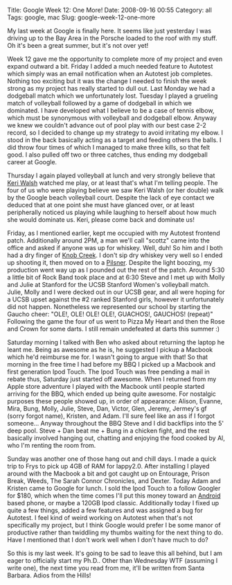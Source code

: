 Title: Google Week 12: One More!
Date: 2008-09-16 00:55
Category: all
Tags: google, mac
Slug: google-week-12-one-more

My last week at Google is finally here. It seems like just yesterday I was
driving up to the Bay Area in the Porsche loaded to the roof with my stuff. Oh
it's been a great summer, but it's not over yet!

Week 12 gave me the opportunity to complete more of my project and even expand
outward a bit. Friday I added a much needed feature to Autotest which simply
was an email notification when an Autotest job completes. Nothing too exciting
but it was the change I needed to finish the week strong as my project has
really started to dull out. Last Monday we had a dodgeball match which we
unfortunately lost. Tuesday I played a grueling match of volleyball followed by
a game of dodgeball in which we dominated. I have developed what I believe to
be a case of tennis elbow, which must be synonymous with volleyball and
dodgeball elbow. Anyway we knew we couldn't advance out of pool play with our
best case 2-2 record, so I decided to change up my strategy to avoid irritating
my elbow. I stood in the back basically acting as a target and feeding others
the balls. I did throw four times of which I managed to make three kills, so
that felt good. I also pulled off two or three catches, thus ending my
dodgeball career at Google.

Thursday I again played volleyball at lunch and very strongly believe that
[Keri Walsh][] watched me play, or at least that's what I'm telling people. The
four of us who were playing believe we saw Keri Walsh (or her double) walk by
the Google beach volleyball court. Despite the lack of eye contact we deduced
that at one point she must have glanced over, or at least peripherally noticed
us playing while laughing to herself about how much she would dominate us.
Keri, please come back and dominate us!

Friday, as I mentioned earlier, kept me occupied with my Autotest frontend
patch. Additionally around 2PM, a man we'll call "scottz" came into the office
and asked if anyone was up for whiskey. Well, duh! So him and I both had a dry
finger of [Knob Creek][]. I don't sip dry whiskey very well so I ended up
shooting it, then moved on to a [Pilsner][]. Despite the light boozing, my
production went way up as I pounded out the rest of the patch. Around 5:30 a
little bit of Rock Band took place and at 6:30 Steve and I met up with Molly
and Julie at Stanford for the UCSB Stanford Women's volleyball match. Julie,
Molly and I were decked out in our UCSB gear, and all were hoping for a UCSB
upset against the #2 ranked Stanford girls, however it unfortunately did not
happen. Nonetheless we represented our school by starting the Gaucho cheer:
"OLE!, OLE! OLE! OLE!, GUACHOS!, GAUCHOS! (repeat)" Following the game the four
of us went to Pizza My Heart and then the Rose and Crown for some darts. I
still remain undefeated at darts this summer :)

Saturday morning I talked with Ben who asked about returning the laptop he
leant me. Being as awesome as he is, he suggested I pickup a Macbook which he'd
reimburse me for. I wasn't going to argue with that! So that morning in the
free time I had before my BBQ I picked up a Macbook and first generation Ipod
Touch. The Ipod Touch was free pending a mail in rebate thus, Saturday just
started off awesome. When I returned from my Apple store adventure I played
with the Macbook until people started arriving for the BBQ, which ended up
being quite awesome. For nostalgic purposes these people showed up, in order of
appearance: Alison, Evanne, Mira, Bung, Molly, Julie, Steve, Dan, Victor, Glen,
Jeremy, Jermey's gf (sorry forgot name), Kristen, and Adam. I'll sure feel like
an ass if I forgot someone... Anyway throughout the BBQ Steve and I did
backflips into the 5' deep pool. Steve + Dan beat me + Bung in a chicken fight,
and the rest basically involved hanging out, chatting and enjoying the food
cooked by Al, who I'm renting the room from.

Sunday was another one of those hang out and chill days. I made a quick trip to
Frys to pick up 4GB of RAM for lappy2.0. After installing I played around with
the Macbook a bit and got caught up on Entourage, Prison Break, Weeds, The
Sarah Connor Chronicles, and Dexter. Today Adam and Kristen came to Google for
lunch. I sold the Ipod Touch to a follow Googler for $180, which when the time
comes I'll put this money toward an [Android][] based phone, or maybe a 120GB
Ipod classic. Additionally today I fixed up quite a few things, added a few
features and was assigned a bug for Autotest. I feel kind of weird working on
Autotest when that's not specifically my project, but I think Google would
prefer I be some manor of productive rather than twiddling my thumbs waiting
for the next thing to do. Have I mentioned that I don't work well when I don't
have much to do?

So this is my last week. It's going to be sad to leave this all behind, but I
am eager to officially start my Ph.D.. Other than Wednesday WTF (assuming I
write one), the next time you read from me, it'll be written from Santa
Barbara. Adios from the Hills!

  [Keri Walsh]: http://en.wikipedia.org/wiki/Keri_walsh
  [Knob Creek]: http://en.wikipedia.org/wiki/Knob_Creek_(bourbon)
  [Pilsner]: http://en.wikipedia.org/wiki/Pilsner
  [Android]: http://code.google.com/android/
